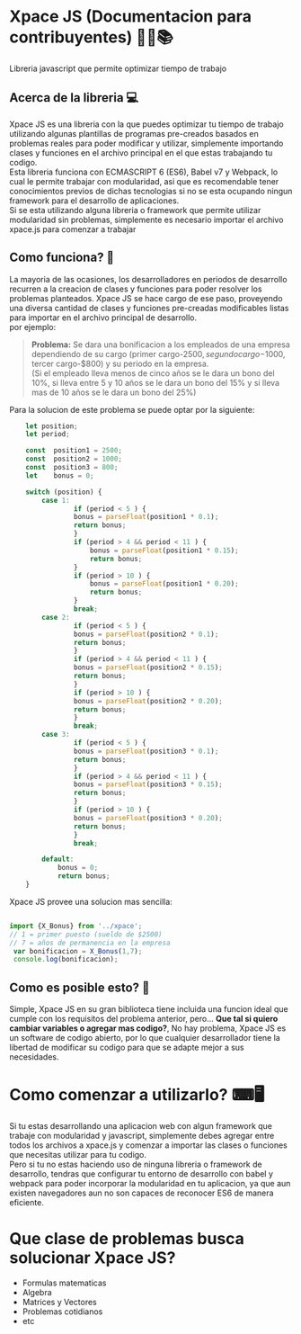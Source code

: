 # Xpace JS (Documentacion para contribuyentes) 👨‍💻📚
Libreria javascript que permite optimizar tiempo de trabajo 

## Acerca de la libreria 💻
Xpace JS es una libreria con la que puedes optimizar tu tiempo de trabajo utilizando algunas plantillas de programas pre-creados basados en problemas reales para poder modificar y utilizar, simplemente importando clases y funciones en el archivo principal en el que estas trabajando tu codigo.
<br>
Esta libreria funciona con ECMASCRIPT 6 (ES6), Babel v7 y Webpack, lo cual le permite trabajar con modularidad, asi que es recomendable tener conocimientos previos de dichas tecnologias si no se esta ocupando ningun framework para el desarrollo de aplicaciones. <br>
Si se esta utilizando alguna libreria o framework que permite utilizar modularidad sin problemas, simplemente es necesario importar el archivo xpace.js para comenzar a trabajar

## Como funciona? 📕
La mayoria de las ocasiones, los desarrolladores en periodos de desarrollo recurren a la creacion de clases y funciones para poder resolver los problemas planteados. Xpace JS se hace cargo de ese paso, proveyendo una diversa cantidad de clases y funciones pre-creadas modificables listas para importar en el archivo principal de desarrollo. <br>
por ejemplo:  <br>

>**Problema:** Se dara una bonificacion a los empleados de una empresa dependiendo de su cargo (primer cargo-$2500, segundo cargo-$1000, tercer cargo-$800) y su periodo en la empresa.<br>(Si el empleado lleva menos de cinco años se le dara un bono del 10%, si lleva entre 5 y 10 años se le dara un bono del 15% y si lleva mas de 10 años se le dara un bono del 25%)<br>

Para la solucion de este problema se puede optar por la siguiente:
```javascript
    let position;
    let period;

    const  position1 = 2500;
    const  position2 = 1000;
    const  position3 = 800;
    let    bonus = 0;

    switch (position) {
        case 1:
                if (period < 5 ) {
                bonus = parseFloat(position1 * 0.1);
                return bonus;
                }
                if (period > 4 && period < 11 ) {
                    bonus = parseFloat(position1 * 0.15);
                    return bonus;
                }
                if (period > 10 ) {
                    bonus = parseFloat(position1 * 0.20);
                    return bonus;
                }
                break;
        case 2:
                if (period < 5 ) {
                bonus = parseFloat(position2 * 0.1);
                return bonus;
                }
                if (period > 4 && period < 11 ) {
                bonus = parseFloat(position2 * 0.15);
                return bonus;
                }
                if (period > 10 ) {
                bonus = parseFloat(position2 * 0.20);
                return bonus;
                }
                break;
        case 3:
                if (period < 5 ) {
                bonus = parseFloat(position3 * 0.1);
                return bonus;
                }
                if (period > 4 && period < 11 ) {
                bonus = parseFloat(position3 * 0.15);
                return bonus;
                }
                if (period > 10 ) {
                bonus = parseFloat(position3 * 0.20);
                return bonus;
                }    
                break;

        default:    
            bonus = 0;
            return bonus;
    }
```
Xpace JS provee una solucion mas sencilla:
```javascript

import {X_Bonus} from '../xpace';
// 1 = primer puesto (sueldo de $2500)
// 7 = años de permanencia en la empresa
 var bonificacion = X_Bonus(1,7);
 console.log(bonificacion);

```
## Como es posible esto? 🤯
Simple, Xpace JS en su gran biblioteca tiene incluida una funcion ideal que cumple con los requisitos del problema anterior, pero... **Que tal si quiero cambiar variables o agregar mas codigo?**, No hay problema, Xpace JS es un software de codigo abierto, por lo que cualquier desarrollador tiene la libertad de modificar su codigo para que se adapte mejor a sus necesidades.

# Como comenzar a utilizarlo? ⌨🖥
Si tu estas desarrollando una aplicacion web con algun framework que trabaje con modularidad y javascript, simplemente debes agregar entre todos los archivos a xpace.js y comenzar a importar las clases o funciones que necesitas utilizar para tu codigo. <br>
Pero si tu no estas haciendo uso de ninguna libreria o framework de desarrollo, tendras que configurar tu entorno de desarrollo con babel y webpack para poder incorporar la modularidad en tu aplicacion, ya que aun existen navegadores aun no son capaces de reconocer ES6 de manera eficiente.

# Que clase de problemas busca solucionar Xpace JS?
<ul>
<li>Formulas matematicas</li>
<li>Algebra</li>
<li>Matrices y Vectores</li>
<li>Problemas cotidianos</li>
<li>etc</li>
</ul>



